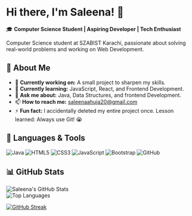# Hi there, I'm Saleena! 👋 
🎓 **Computer Science Student | Aspiring Developer | Tech Enthusiast**  

Computer Science student at SZABIST Karachi, passionate about solving real-world problems and working on Web Development.

## 🚀 About Me  
- 🔭 **Currently working on:** A small project to sharpen my skills. 
- 🌱 **Currently learning:** JavaScript, React, and Frontend Development.  
- 💬 **Ask me about:** Java, Data Structures, and frontend Development.  
- 📫 **How to reach me:** saleenaahuja20@gmail.com  
- ⚡ **Fun fact:** I accidentally deleted my entire project once. Lesson learned: Always use Git! 😭

## 🔧 **Languages & Tools**
![Java](https://img.shields.io/badge/Java-%23ED8B00.svg?style=flat-square&logo=java&logoColor=white)
![HTML5](https://img.shields.io/badge/HTML5-%23E34F26.svg?style=flat-square&logo=html5&logoColor=white)
![CSS3](https://img.shields.io/badge/CSS3-%231572B6.svg?style=flat-square&logo=css3&logoColor=white)
![JavaScript](https://img.shields.io/badge/JavaScript-%23F7DF1E.svg?style=flat-square&logo=javascript&logoColor=black)
![Bootstrap](https://img.shields.io/badge/Bootstrap-%23563D7C.svg?style=flat-square&logo=bootstrap&logoColor=white)
![GitHub](https://img.shields.io/badge/GitHub-%23121011.svg?style=flat-square&logo=github&logoColor=white)

## 📊 **GitHub Stats**   
![Saleena's GitHub Stats](https://github-readme-stats.vercel.app/api?username=SaleenaAhuja20&show_icons=true&theme=radical)  
![Top Languages](https://github-readme-stats.vercel.app/api/top-langs/?username=SaleenaAhuja20&layout=compact&theme=radical)

[![GitHub Streak](https://streak-stats.demolab.com?user=sahilkumarvalecha&theme=dark)](https://git.io/streak-stats)


